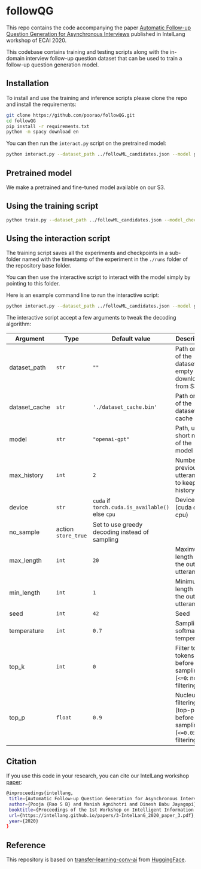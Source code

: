 # followQG

This repo contains the code accompanying the paper [Automatic Follow-up Question Generation for Asynchronous Interviews](https://intellang.github.io/papers/3-IntelLanG_2020_paper_3.pdf) published in IntelLang workshop of ECAI 2020.

This codebase contains training and testing scripts along with the in-domain interview follow-up question dataset that can be used to train a follow-up question generation model. 

## Installation

To install and use the training and inference scripts please clone the repo and install the requirements:

```bash
git clone https://github.com/poorao/followQG.git
cd followQG
pip install -r requirements.txt
python -m spacy download en
```

You can then run the `interact.py` script on the pretrained model:

```bash
python interact.py --dataset_path ../followML_candidates.json --model gpt2 --model_checkpoint runs/Jul03_10-47-53_ip-172-31-11-159 --top_k 10
```

## Pretrained model

We make a pretrained and fine-tuned model available on our S3.

## Using the training script

```bash
python train.py --dataset_path ../followML_candidates.json --model_checkpoint gpt2 --train_batch_size 2 --valid_batch_size 2  # Single GPU training
```

## Using the interaction script

The training script saves all the experiments and checkpoints in a sub-folder named with the timestamp of the experiment in the `./runs` folder of the repository base folder.

You can then use the interactive script to interact with the model simply by pointing to this folder.

Here is an example command line to run the interactive script:

```bash
python interact.py --dataset_path ../followML_candidates.json --model gpt2 --model_checkpoint runs/Jul03_10-47-53_ip-172-31-11-159 --top_k 10  # run the interactive script with a training checkpoint
```

The interactive script accept a few arguments to tweak the decoding algorithm:

Argument | Type | Default value | Description
---------|------|---------------|------------
dataset_path | `str` | `""` | Path or url of the dataset. If empty download from S3.
dataset_cache | `str` | `'./dataset_cache.bin'` | Path or url of the dataset cache
model | `str` | `"openai-gpt"` | Path, url or short name of the model
max_history | `int` | `2` | Number of previous utterances to keep in history
device | `str` | `cuda` if `torch.cuda.is_available()` else `cpu` | Device (cuda or cpu)
no_sample | action `store_true` | Set to use greedy decoding instead of sampling
max_length | `int` | `20` | Maximum length of the output utterances
min_length | `int` | `1` | Minimum length of the output utterances
seed | `int` | `42` | Seed
temperature | `int` | `0.7` | Sampling softmax temperature
top_k | `int` | `0` | Filter top-k tokens before sampling (`<=0`: no filtering)
top_p | `float` | `0.9` | Nucleus filtering (top-p) before sampling (`<=0.0`: no filtering)

## Citation

If you use this code in your research, you can cite our IntelLang workshop [paper](https://intellang.github.io/papers/3-IntelLanG_2020_paper_3.pdf):

```bash
@inproceedings{intellang,
 title={Automatic Follow-up Question Generation for Asynchronous Interviews},
 author={Pooja {Rao S B} and Manish Agnihotri and Dinesh Babu Jayagopi},
 booktitle={Proceedings of the 1st Workshop on Intelligent Information Processing and Natural Language Generation, ECAI},
 url={https://intellang.github.io/papers/3-IntelLanG_2020_paper_3.pdf},
 year={2020}
}
```

## Reference

This repository is based on [transfer-learning-conv-ai](https://github.com/huggingface/transfer-learning-conv-ai) from [HuggingFace](https://github.com/huggingface).
